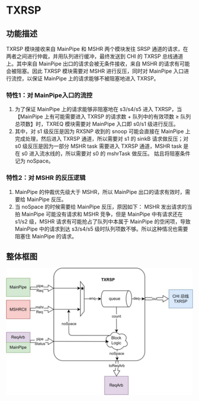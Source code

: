 # TXRSP

## 功能描述
TXRSP 模块接收来自 MainPipe 和 MSHR 两个模块发往 SRSP 通道的请求，在两者之间进行仲裁，并用队列进行缓冲，最终发送到 CHI 的 TXRSP 总线通道上。其中来自 MainPipe 出口的请求会被无条件接收，来自 MSHR 的请求有可能会被阻塞。因此 TXRSP 模块需要对 MSHR 进行反压，同时对 MainPipe 入口进行流控，以保证 MainPipe 上的请求能够不被阻塞地进入 TXRSP。

### 特性1：对 MainPipe入口的流控
1. 为了保证 MainPipe 上的请求能够非阻塞地在 s3/s4/s5 进入 TXRSP，当【MainPipe 上有可能需要进入 TXRSP 的请求数 + 队列中的有效项数 ≥ 队列总项数】时，TXREQ 模块需要对 MainPipe 入口即 s0/s1 级进行反压。
2. 其中，对 s1 级反压是因为 RXSNP 收到的 snoop 可能会直接在 MainPipe 上完成处理，然后进入 TXRSP 通道，所以需要对 s1 的 sinkB 请求做反压；对 s0 级反压是因为一部分 MSHR task 需要进入 TXRSP 通道，MSHR task 是在 s0 进入流水线的，所以需要对 s0 的 mshrTask 做反压。
姑且将阻塞条件记为 noSpace。

### 特性2：对 MSHR 的反压逻辑
1. MainPipe 的仲裁优先级大于 MSHR，所以 MainPipe 出口的请求有效时，需要给 MainPipe 反压。
2. 当 noSpace 的时候需要给 MainPipe 反压，原因如下：
MSHR 发出请求的当拍 MainPipe 可能没有请求和 MSHR 竞争，但是 MainPipe 中有请求还在 s1/s2 级，MSHR 请求有可能抢占了队列中本属于 MainPipe 的空闲项，导致 MainPipe 中的请求到达 s3/s4/s5 级时队列项数不够。所以这种情况也需要阻塞住 MainPipe 的请求。

## 整体框图
![TXRSP](./figure/TXRSP.svg)

